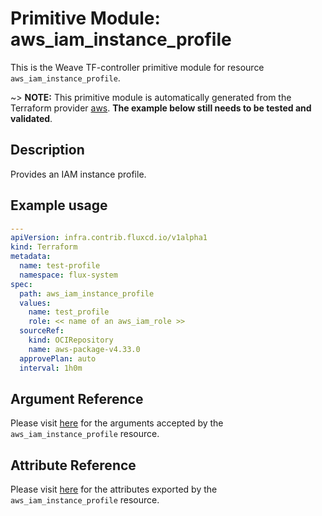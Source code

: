 
# Primitive Module: aws_iam_instance_profile

This is the Weave TF-controller primitive module for resource `aws_iam_instance_profile`.

~> **NOTE:** This primitive module is automatically generated from the Terraform provider [aws](https://registry.terraform.io/providers/hashicorp/aws/latest/docs/resources/iam_instance_profile). **The example below still needs to be tested and validated**.

## Description

Provides an IAM instance profile.

## Example usage

```yaml
---
apiVersion: infra.contrib.fluxcd.io/v1alpha1
kind: Terraform
metadata:
  name: test-profile
  namespace: flux-system
spec:
  path: aws_iam_instance_profile
  values:
    name: test_profile
    role: << name of an aws_iam_role >>
  sourceRef:
    kind: OCIRepository
    name: aws-package-v4.33.0
  approvePlan: auto
  interval: 1h0m
```

## Argument Reference

Please visit [here](https://registry.terraform.io/providers/hashicorp/aws/latest/docs/resources/iam_instance_profile#argument-reference) for the arguments accepted by the `aws_iam_instance_profile` resource.

## Attribute Reference

Please visit [here](https://registry.terraform.io/providers/hashicorp/aws/latest/docs/resources/iam_instance_profile#attributes-reference) for the attributes exported by the `aws_iam_instance_profile` resource.
